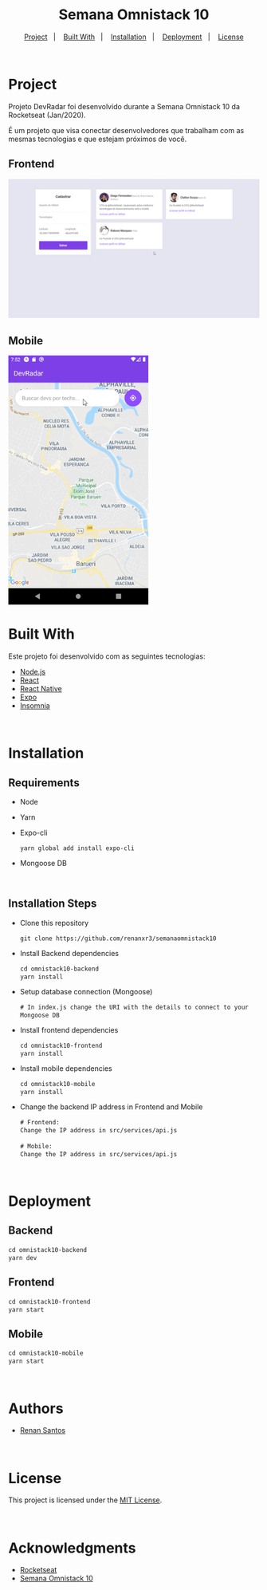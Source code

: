 <h1 align="center">
  Semana Omnistack 10
</h1>

<p align="center">
  <a href="#-projeto">Project</a>&nbsp;&nbsp;&nbsp;|&nbsp;&nbsp;&nbsp;
  <a href="#rocket-tecnologias">Built With</a>&nbsp;&nbsp;&nbsp;|&nbsp;&nbsp;&nbsp;
  <a href="#-layout">Installation</a>&nbsp;&nbsp;&nbsp;|&nbsp;&nbsp;&nbsp;
  <a href="#-como-contribuir">Deployment</a>&nbsp;&nbsp;&nbsp;|&nbsp;&nbsp;&nbsp;
  <a href="#memo-licença">License</a>
</p>

<br>

# Project

Projeto DevRadar foi desenvolvido durante a Semana Omnistack 10 da Rocketseat (Jan/2020).

É um projeto que visa conectar desenvolvedores que trabalham com as mesmas tecnologias e que estejam próximos de você.

## Frontend

![Frontend](./assets/frontend.gif?v=4&s=100)

## Mobile

<img alt="Loading Mobile" src="./assets/mobile.gif" height="500"> 
<!--- ![Mobile](./assets/mobile.gif) --->

<br/>

# Built With

Este projeto foi desenvolvido com as seguintes tecnologias:

- [Node.js](https://nodejs.org/en/)
- [React](https://reactjs.org/)
- [React Native](https://facebook.github.io/react-native/)
- [Expo](https://expo.io/)
- [Insomnia](https://insomnia.rest/download/)

<br>

# Installation

## Requirements

- Node
- Yarn
- Expo-cli

  ```
  yarn global add install expo-cli
  ```

- Mongoose DB

<br>

## Installation Steps

- Clone this repository

  ```
  git clone https://github.com/renanxr3/semanaomnistack10
  ```

- Install Backend dependencies

  ```
  cd omnistack10-backend
  yarn install
  ```

- Setup database connection (Mongoose)

  ```
  # In index.js change the URI with the details to connect to your Mongoose DB
  ```

- Install frontend dependencies

  ```
  cd omnistack10-frontend
  yarn install
  ```

- Install mobile dependencies

  ```
  cd omnistack10-mobile
  yarn install
  ```

- Change the backend IP address in Frontend and Mobile

  ```
  # Frontend:
  Change the IP address in src/services/api.js

  # Mobile:
  Change the IP address in src/services/api.js
  ```

<br>

# Deployment

## Backend

```
cd omnistack10-backend
yarn dev
```

## Frontend

```
cd omnistack10-frontend
yarn start
```

## Mobile

```
cd omnistack10-mobile
yarn start
```

<br/>

# Authors

- [Renan Santos](https://github.com/renanxr3)

<br/>

# License

This project is licensed under the [MIT License](LICENSE.md).

<br/>

# Acknowledgments

- [Rocketseat](https://rocketseat.com.br/)
- [Semana Omnistack 10 ](https://rocketseat.com.br/week-10/aulas)
